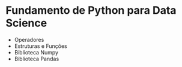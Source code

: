 # Fundamento de Python para Data Science
- Operadores
- Estruturas e Funções
- Biblioteca Numpy
- Biblioteca Pandas
